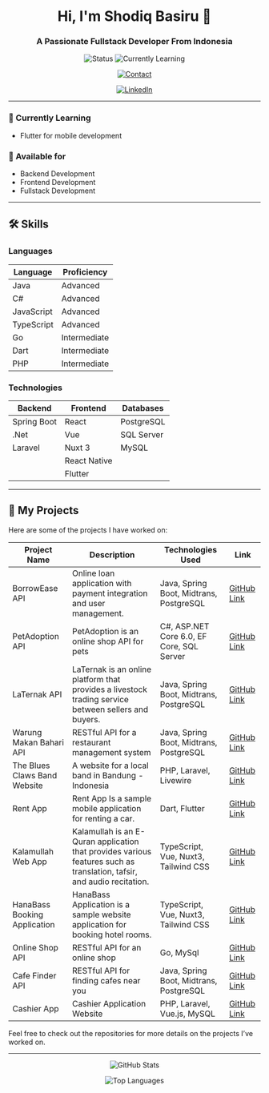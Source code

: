 <h1 align="center">Hi, I'm Shodiq Basiru 👋</h1>
<h3 align="center">A Passionate Fullstack Developer From Indonesia</h3>

<p align="center">
    <img src="https://img.shields.io/badge/Status-Available-brightgreen" alt="Status">
    <img src="https://img.shields.io/badge/Currently%20Learning-Flutter-blue" alt="Currently Learning">
</p>

<p align="center">
    <a href="mailto:shodiqbasiru@gmail.com">
        <img src="https://img.shields.io/badge/Contact-shodiqbasiru@gmail.com-red" alt="Contact">
    </a>
</p>

<p align="center">
    <a href="https://www.linkedin.com/in/shodiq-basiru/">
        <img src="https://img.shields.io/badge/LinkedIn-Shodiq%20Basiru-blue?style=for-the-badge&logo=linkedin" alt="LinkedIn">
    </a>
</p>

---

### 🌱 Currently Learning

- Flutter for mobile development

### 💼 Available for

- Backend Development
- Frontend Development
- Fullstack Development

---

## 🛠️ Skills

### Languages

<div align="center">

| Language   | Proficiency  |
| ---------- | ------------ |
| Java       | Advanced     |
| C#         | Advanced     |
| JavaScript | Advanced     |
| TypeScript | Advanced     |
| Go         | Intermediate |
| Dart       | Intermediate |
| PHP        | Intermediate |

</div>

### Technologies

<div align="center">

| Backend     | Frontend     | Databases  |
| ----------- | ------------ | ---------- |
| Spring Boot | React        | PostgreSQL |
| .Net        | Vue          | SQL Server |
| Laravel     | Nuxt 3       | MySQL      |
|             | React Native |            |
|             | Flutter      |            |

</div>

---

## 📂 My Projects

Here are some of the projects I have worked on:

| Project Name                 | Description                                                                                                            | Technologies Used                         | Link                                                                       |
| ---------------------------- | ---------------------------------------------------------------------------------------------------------------------- | ----------------------------------------- | -------------------------------------------------------------------------- |
| BorrowEase API               | Online loan application with payment integration and user management.                                                  | Java, Spring Boot, Midtrans, PostgreSQL   | [GitHub Link](https://github.com/shodiqbasiru/borrowease-api)              |
| PetAdoption API              | PetAdoption is an online shop API for pets                                                                             | C#, ASP.NET Core 6.0, EF Core, SQL Server | [GitHub Link](https://github.com/shodiqbasiru/Pet-Adoption-Web-Api-dotnet) |
| LaTernak API                 | LaTernak is an online platform that provides a livestock trading service between sellers and buyers.                   | Java, Spring Boot, Midtrans, PostgreSQL   | [GitHub Link](https://github.com/shodiqbasiru/La-Ternak-API)               |
| Warung Makan Bahari API      | RESTful API for a restaurant management system                                                                         | Java, Spring Boot, Midtrans, PostgreSQL   | [GitHub Link](https://github.com/shodiqbasiru/Warung-Makan-Bahari-Api)     |
| The Blues Claws Band Website | A website for a local band in Bandung - Indonesia                                                                      | PHP, Laravel, Livewire                    | [GitHub Link](https://github.com/shodiqbasiru/bluesclues-web)              |
| Rent App                     | Rent App Is a sample mobile application for renting a car.                                                             | Dart, Flutter                             | [GitHub Link](https://github.com/shodiqbasiru/rent_app)                    |
| Kalamullah Web App           | Kalamullah is an E-Quran application that provides various features such as translation, tafsir, and audio recitation. | TypeScript, Vue, Nuxt3, Tailwind CSS      | [GitHub Link](https://github.com/shodiqbasiru/Kalamullah-Application)      |
| HanaBass Booking Application | HanaBass Application is a sample website application for booking hotel rooms.                                          | TypeScript, Vue, Nuxt3, Tailwind CSS      | [GitHub Link](https://github.com/shodiqbasiru/Nuxt-Booking-App)            |
| Online Shop API              | RESTful API for an online shop                                                                                         | Go, MySql                                 | [GitHub Link](https://github.com/shodiqbasiru/online-shop-api)             |
| Cafe Finder API              | RESTful API for finding cafes near you                                                                                 | Java, Spring Boot, Midtrans, PostgreSQL   | [GitHub Link](https://github.com/shodiqbasiru/Cafe-Finder-Application)     |
| Cashier App                  | Cashier Application Website                                                                                            | PHP, Laravel, Vue.js, MySQL               | [GitHub Link](https://github.com/shodiqbasiru/kasir-app)                   |

Feel free to check out the repositories for more details on the projects I’ve worked on.

---

<p align="center">
    <img src="https://github-readme-stats.vercel.app/api?username=shodiqbasiru&show_icons=true&theme=radical" alt="GitHub Stats">
</p>

<p align="center">
    <img src="https://github-readme-stats.vercel.app/api/top-langs/?username=shodiqbasiru&layout=compact&theme=radical" alt="Top Languages">
</p>
